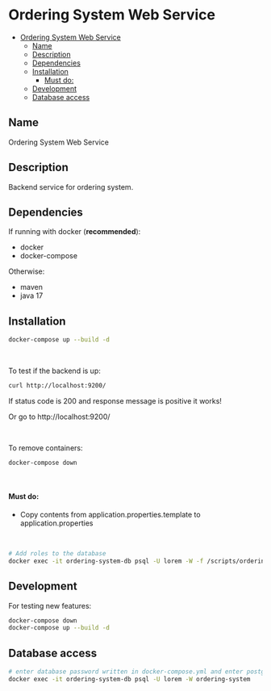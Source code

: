 # Ordering System Web Service

<!-- TOC -->
* [Ordering System Web Service](#ordering-system-web-service)
    * [Name](#name)
    * [Description](#description)
    * [Dependencies](#dependencies)
    * [Installation](#installation)
        * [Must do:](#must-do-)
    * [Development](#development)
    * [Database access](#database-access)
<!-- TOC -->

## Name

Ordering System Web Service

## Description

Backend service for ordering system.

## Dependencies

If running with docker (**recommended**):

* docker
* docker-compose

Otherwise:

* maven
* java 17

## Installation

```bash
docker-compose up --build -d
```

<br/>

To test if the backend is up:

```bash
curl http://localhost:9200/
```

If status code is 200 and response message is positive it works!

Or go to http://localhost:9200/

<br/>

To remove containers:

```bash
docker-compose down
```

<br/>

#### Must do:

* Copy contents from application.properties.template to application.properties

<br/>

```bash
# Add roles to the database
docker exec -it ordering-system-db psql -U lorem -W -f /scripts/orderingsystem.sql ordering-system
```

## Development

For testing new features:

```bash
docker-compose down
docker-compose up --build -d
```

## Database access

```bash
# enter database password written in docker-compose.yml and enter postgresql database
docker exec -it ordering-system-db psql -U lorem -W ordering-system  
```